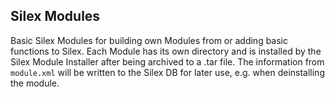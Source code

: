 Silex Modules
-------------

Basic Silex Modules for building own Modules from or adding basic functions to Silex.
Each Module has its own directory and is installed by the Silex Module Installer after being archived to a .tar file.
The information from `module.xml` will be written to the Silex DB for later use, e.g. when deinstalling the module.
